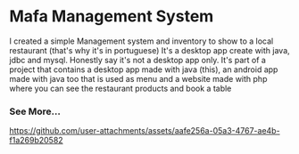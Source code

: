  <h1>Mafa Management System</h1>

  
I created a simple Management system and inventory to show to a local restaurant (that's why it's in portuguese)
        It's a desktop app create with java, jdbc and mysql.
        Honestly say it's not a desktop app only. It's part of a project that contains a desktop app made 
        with java (this), an android app made with java too that is used as menu and a website made with php
        where you can see the
        restaurant products and book a table
   

   <h3> See More...</h3>

https://github.com/user-attachments/assets/aafe256a-05a3-4767-ae4b-f1a269b20582

